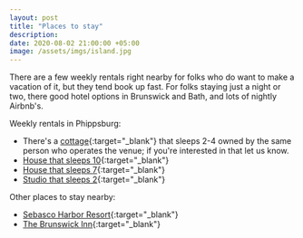 ```yaml
---
layout: post
title: "Places to stay"
description:
date: 2020-08-02 21:00:00 +05:00
image: /assets/imgs/island.jpg
---
```

There are a few weekly rentals right nearby for folks who do want to make a vacation of it, but they tend book up fast. For folks staying just a night or two, there good hotel options in Brunswick and Bath, and lots of nightly Airbnb's.

Weekly rentals in Phippsburg:
* There's a [cottage](https://www.airbnb.com/rooms/41087685?source_impression_id=p3_1578258513_4W2fvHl7YygRGod4){:target="_blank"} that sleeps 2-4 owned by the same person who operates the venue; if you're interested in that let us know.
* [House that sleeps 10](https://www.airbnb.com/rooms/33294996?source_impression_id=p3_1578263179_nXqHSPgM69BRAPxZ){:target="_blank"}
* [House that sleeps 7](https://www.airbnb.com/rooms/6967214?source_impression_id=p3_1577456382_7N1%2Bz2YC9ImtnJnk){:target="_blank"}
* [Studio that sleeps 2](https://www.airbnb.com/rooms/25724361?source_impression_id=p3_1577456891_Pim4XbE3eDX7WvPL){:target="_blank"}

Other places to stay nearby:
* [Sebasco Harbor Resort](https://www.sebasco.com/){:target="_blank"}
* [The Brunswick Inn](https://www.thebrunswickinn.com/){:target="_blank"}